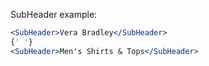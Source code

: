 SubHeader example:

```jsx
<SubHeader>Vera Bradley</SubHeader>
{' '}
<SubHeader>Men's Shirts & Tops</SubHeader>
```
